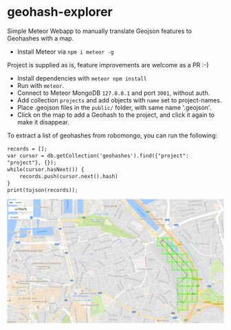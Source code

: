 # geohash-explorer
Simple Meteor Webapp to manually translate Geojson features to Geohashes with a map.

- Install Meteor via `npm i meteor -g`

Project is supplied as is, feature improvements are welcome as a PR :-)

- Install dependencies with `meteor npm install`
- Run with `meteor`.
- Connect to Meteor MongoDB `127.0.0.1` and port `3001`, without auth.
- Add collection `projects` and add objects with `name` set to project-names.
- Place .geojson files in the `public/` folder, with same name '<Project>.geojson'.
- Click on the map to add a Geohash to the project, and click it again to make it disappear.


To extract a list of geohashes from robomongo, you can run the following:
```
records = [];
var cursor = db.getCollection('geohashes').find({"project": "project"}, {});
while(cursor.hasNext()) {
    records.push(cursor.next().hash)
}
print(tojson(records));
```

![Demo Screenshot](screenshot.jpg?raw=true "Screenshot")
